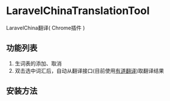 # LaravelChinaTranslationTool

LaravelChina翻译( Chrome插件 )

## 功能列表
	
1. 生词表的添加、取消
2. 双击选中词汇后，自动从翻译接口(目前使用[有道翻译](http://ai.youdao.com/))取翻译结果	
	
## 安装方法